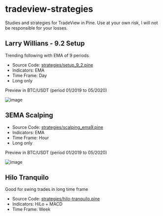 # tradeview-strategies

Studies and strategies for TradeView in Pine. Use at your own risk, I will not be responsible for your losses.

## Larry Willians - 9.2 Setup

Trending following with EMA of 9 periods

- Source Code: [strategies/setup_9_2.pine](strategies/setup_9_2.pine)
- Indicators: EMA
- Time Frame: Day
- Long only

Preview in BTC/USDT (period 01/2019 to 05/2020)

![image](https://user-images.githubusercontent.com/7620947/83335550-fa2ead80-a283-11ea-8c2d-ba048254d664.png)

## 3EMA Scalping

- Source Code: [strategies/scalping_ema9.pine](strategies/scalping_ema9.pine)
- Indicators: EMA
- Time Frame: Hour
- Long only

Preview in BTC/USDT (period 01/2019 to 05/2020)

![image](https://user-images.githubusercontent.com/7620947/83335341-8344e500-a282-11ea-820f-247e737d5e16.png)

## Hilo Tranquilo

Good for swing trades in long time frame

- Source Code: [strategies/hilo-tranquilo.pine](strategies/hilo-tranquilo.pine)
- Indicators: HiLo + MACD
- Time Frame: Week
- Long Only

Preview in IBOV (period 1995 to 2020)

![image](https://user-images.githubusercontent.com/7620947/83334671-7cb46e80-a27e-11ea-9181-c81d364a0daf.png)

## License

Published under [MIT License](LICENSE)
